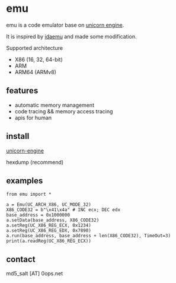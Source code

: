 # emu
emu is a code emulator base on [unicorn engine](http://www.unicorn-engine.org/).

It is inspired by [idaemu](https://github.com/36hours/idaemu) and made some modification.

Supported architecture

* X86 (16, 32, 64-bit)
* ARM
* ARM64 (ARMv8)

## features

* automatic memory management
* code tracing && memory access tracing
* apis for human

## install
[unicorn-engine](http://www.unicorn-engine.org/download/)

hexdump (recommend)

## examples

```
from emu import *

a = Emu(UC_ARCH_X86, UC_MODE_32)
X86_CODE32 = b"\x41\x4a" # INC ecx; DEC edx
base_address = 0x1000000
a.setData(base_address, X86_CODE32)
a.setReg(UC_X86_REG_ECX, 0x1234)
a.setReg(UC_X86_REG_EDX, 0x7890)
a.run(base_address, base_address + len(X86_CODE32), TimeOut=3)
print(a.readReg(UC_X86_REG_ECX))
```

## contact

md5_salt [AT] 0ops.net